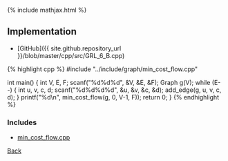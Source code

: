 {% include mathjax.html %}



## Implementation

- [GitHub]({{ site.github.repository_url }}/blob/master/cpp/src/GRL_6_B.cpp)

{% highlight cpp %}
#include "../include/graph/min_cost_flow.cpp"

int main() {
  int V, E, F;
  scanf("%d%d%d", &V, &E, &F);
  Graph g(V);
  while (E--) {
    int u, v, c, d;
    scanf("%d%d%d%d", &u, &v, &c, &d);
    add_edge(g, u, v, c, d);
  }
  printf("%d\n", min_cost_flow(g, 0, V-1, F));
  return 0;
}
{% endhighlight %}

### Includes

- [min_cost_flow.cpp](../include/graph/min_cost_flow)

[Back](..)
